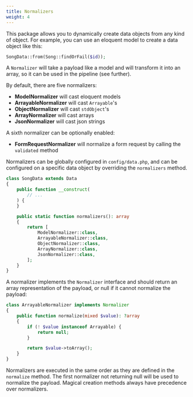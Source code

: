 ```yaml
---
title: Normalizers
weight: 4
---
```


This package allows you to dynamically create data objects from any kind of object. For example, you can use an
eloquent model to create a data object like this:

```php
SongData::from(Song::findOrFail($id));
```

A `Normalizer` will take a payload like a model and will transform it into an array, so it can be used in the pipeline (see further).

By default, there are five normalizers:

- **ModelNormalizer** will cast eloquent models
- **ArrayableNormalizer** will cast `Arrayable`'s
- **ObjectNormalizer** will cast `stdObject`'s
- **ArrayNormalizer** will cast arrays
- **JsonNormalizer** will cast json strings

A sixth normalizer can be optionally enabled:

- **FormRequestNormalizer** will normalize a form request by calling the `validated` method

Normalizers can be globally configured in `config/data.php`, and can be configured on a specific data object by overriding the `normalizers` method.

```php
class SongData extends Data
{
    public function __construct(
        // ...
    ) {
    }

    public static function normalizers(): array
    {
        return [
            ModelNormalizer::class,
            ArrayableNormalizer::class,
            ObjectNormalizer::class,
            ArrayNormalizer::class,
            JsonNormalizer::class,
        ];
    }
}
```

A normalizer implements the `Normalizer` interface and should return an array representation of the payload, or null if it cannot normalize the payload:

```php
class ArrayableNormalizer implements Normalizer
{
    public function normalize(mixed $value): ?array
    {
        if (! $value instanceof Arrayable) {
            return null;
        }

        return $value->toArray();
    }
}
```

Normalizers are executed in the same order as they are defined in the `normalize` method. The first normalizer not returning null will be used to normalize the payload. Magical creation methods always have precedence over normalizers.
